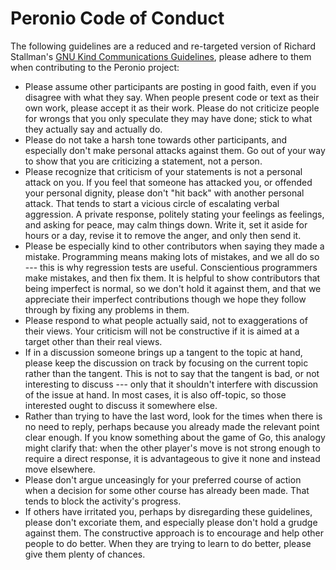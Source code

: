 # Peronio Code of Conduct

The following guidelines are a reduced and re-targeted version of Richard Stallman's [GNU Kind Communications Guidelines](https://www.gnu.org/philosophy/kind-communication.en.html), please adhere to them when contributing to the Peronio project:

-   Please assume other participants are posting in good faith, even if you disagree with what they say. When people present code or text as their own work, please accept it as their work. Please do not criticize people for wrongs that you only speculate they may have done; stick to what they actually say and actually do.
-   Please do not take a harsh tone towards other participants, and especially don't make personal attacks against them. Go out of your way to show that you are criticizing a statement, not a person.
-   Please recognize that criticism of your statements is not a personal attack on you. If you feel that someone has attacked you, or offended your personal dignity, please don't "hit back" with another personal attack. That tends to start a vicious circle of escalating verbal aggression. A private response, politely stating your feelings as feelings, and asking for peace, may calm things down. Write it, set it aside for hours or a day, revise it to remove the anger, and only then send it.
-   Please be especially kind to other contributors when saying they made a mistake. Programming means making lots of mistakes, and we all do so --- this is why regression tests are useful. Conscientious programmers make mistakes, and then fix them. It is helpful to show contributors that being imperfect is normal, so we don't hold it against them, and that we appreciate their imperfect contributions though we hope they follow through by fixing any problems in them.
-   Please respond to what people actually said, not to exaggerations of their views. Your criticism will not be constructive if it is aimed at a target other than their real views.
-   If in a discussion someone brings up a tangent to the topic at hand, please keep the discussion on track by focusing on the current topic rather than the tangent. This is not to say that the tangent is bad, or not interesting to discuss --- only that it shouldn't interfere with discussion of the issue at hand. In most cases, it is also off-topic, so those interested ought to discuss it somewhere else.
-   Rather than trying to have the last word, look for the times when there is no need to reply, perhaps because you already made the relevant point clear enough. If you know something about the game of Go, this analogy might clarify that: when the other player's move is not strong enough to require a direct response, it is advantageous to give it none and instead move elsewhere.
-   Please don't argue unceasingly for your preferred course of action when a decision for some other course has already been made. That tends to block the activity's progress.
-   If others have irritated you, perhaps by disregarding these guidelines, please don't excoriate them, and especially please don't hold a grudge against them. The constructive approach is to encourage and help other people to do better. When they are trying to learn to do better, please give them plenty of chances.
